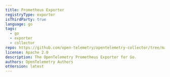 ```yaml
---
title: Prometheus Exporter
registryType: exporter
isThirdParty: true
language: go
tags:
  - go
  - exporter
  - collector
repo: https://github.com/open-telemetry/opentelemetry-collector/tree/master/exporter/prometheusexporter
license: Apache 2.0
description: The OpenTelemetry Prometheus Exporter for Go.
authors: OpenTelemetry Authors
otVersion: latest
---
```

